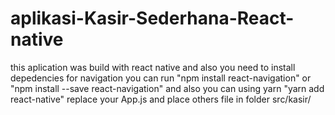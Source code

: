 # aplikasi-Kasir-Sederhana-React-native
this aplication was build with react native
and also you need to install depedencies for navigation
you can run "npm install react-navigation"
or "npm install --save react-navigation"
and also you can using yarn "yarn add react-native"
replace your App.js and place others file in folder src/kasir/
